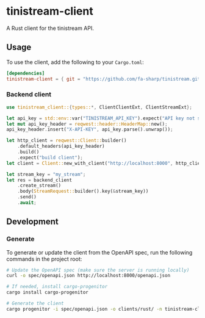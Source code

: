 # tinistream-client

A Rust client for the tinistream API.

## Usage

To use the client, add the following to your `Cargo.toml`:

```toml
[dependencies]
tinistream-client = { git = "https://github.com/fa-sharp/tinistream.git" }
```

### Backend client

```rust
use tinistream_client::{types::*, ClientClientExt, ClientStreamExt};

let api_key = std::env::var("TINISTREAM_API_KEY").expect("API key not set");
let mut api_key_header = reqwest::header::HeaderMap::new();
api_key_header.insert("X-API-KEY", api_key.parse().unwrap());

let http_client = reqwest::Client::builder()
    .default_headers(api_key_header)
    .build()
    .expect("build client");
let client = Client::new_with_client("http://localhost:8000", http_client);

let stream_key = "my_stream";
let res = backend_client
    .create_stream()
    .body(StreamRequest::builder().key(&stream_key))
    .send()
    .await;
```

## Development

### Generate

To generate or update the client from the OpenAPI spec, run the following commands in the project root:

```bash
# Update the OpenAPI spec (make sure the server is running locally)
curl -o spec/openapi.json http://localhost:8000/openapi.json

# If needed, install cargo-progenitor
cargo install cargo-progenitor

# Generate the client
cargo progenitor -i spec/openapi.json -o clients/rust/ -n tinistream-client --interface builder --tags separate --license-name MIT --version 0.1.0
```
